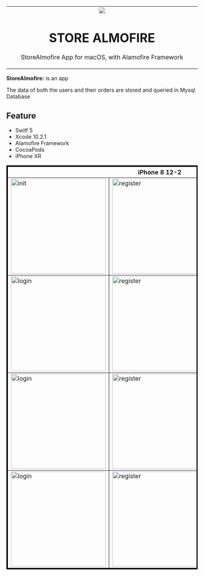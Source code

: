 <table align="center"><tr><td align="center" width="9999">
<img src="https://user-images.githubusercontent.com/10947013/61404117-0eb9bf80-a8d7-11e9-89ff-7b07a5491101.png">

# STORE ALMOFIRE

StoreAlmofire App for macOS, with Alamofire Framework
</td></tr></table>

<strong>StoreAlmofire:</strong> is an app


The data of both the users and their orders are stored and queried in Mysql Database 

## Feature


- Switf 5
- Xcode 10.2.1
- Alamofire Framework
- CocoaPods
- iPhone XR

<table border="3" bordercolor="black" align="center">
    <tr>
        <th colspan="3">iPhone 8 12-2 </th> 
    </tr>
    <tr>
        <td><img src="https://user-images.githubusercontent.com/10947013/61524597-08caf800-aa17-11e9-999a-5a5a061fa7ba.png" width="250" alt="init"></td>
        <td><img src="https://user-images.githubusercontent.com/10947013/61524785-78d97e00-aa17-11e9-9e29-bda0c03dbcfa.png"             width="250" alt="register"></td>
        <td><img src="https://user-images.githubusercontent.com/10947013/61524847-973f7980-aa17-11e9-83c6-6c7707305a42.png"              width="250" alt="login"></td>      
    </tr>
        <tr>
        <td><img src="https://user-images.githubusercontent.com/10947013/57717521-bf0f0b80-767b-11e9-8f92-1803804f0c82.png"             width="250" alt="login"></td>
        <td><img src="https://user-images.githubusercontent.com/10947013/57717575-dbab4380-767b-11e9-8121-9f28c9c6742f.png"             width="250" alt="register"></td>
        <td><img src="https://user-images.githubusercontent.com/10947013/57717639-f382c780-767b-11e9-86ce-b0606507f676.png"              width="250" alt="profile"></td>      
    </tr>
     <tr>
        <td><img src="https://user-images.githubusercontent.com/10947013/57717704-16ad7700-767c-11e9-9442-0ce78c5c2ea5.png"             width="250" alt="login"></td>
        <td><img src="https://user-images.githubusercontent.com/10947013/57717741-2dec6480-767c-11e9-9f10-e3a769b2d03b.png"             width="250" alt="register"></td>
        <td><img src="https://user-images.githubusercontent.com/10947013/57717781-43fa2500-767c-11e9-88f1-b2df085432a9.png"              width="250" alt="profile"></td>      
    </tr>
    <tr>
        <td><img src="https://user-images.githubusercontent.com/10947013/57717835-596f4f00-767c-11e9-9872-b49ee46d80a7.png"             width="250" alt="login"></td>
        <td><img src="https://user-images.githubusercontent.com/10947013/57717903-7c016800-767c-11e9-981d-ba0ab0c53a4a.png"             width="250" alt="register"></td>
        <td><img src="https://user-images.githubusercontent.com/10947013/57717951-90456500-767c-11e9-860a-6b46642b7cfa.png"              width="250" alt="profile"></td>      
    </tr>
</table>

